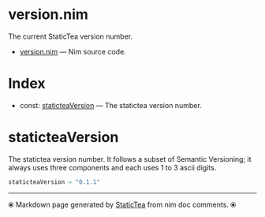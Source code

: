 # version.nim

The current StaticTea version number.

* [version.nim](../src/version.nim) &mdash; Nim source code.
# Index

* const: [staticteaVersion](#staticteaversion) &mdash; The statictea version number.

# staticteaVersion

The statictea version number. It follows a subset of Semantic Versioning; it always uses three components and each uses 1 to 3 ascii digits.

~~~nim
staticteaVersion = "0.1.1"
~~~


---
⦿ Markdown page generated by [StaticTea](https://github.com/flenniken/statictea/) from nim doc comments. ⦿
